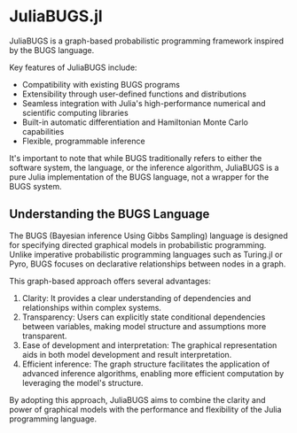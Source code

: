 # JuliaBUGS.jl

JuliaBUGS is a graph-based probabilistic programming framework inspired by the BUGS language.

Key features of JuliaBUGS include:

- Compatibility with existing BUGS programs
- Extensibility through user-defined functions and distributions
- Seamless integration with Julia's high-performance numerical and scientific computing libraries
- Built-in automatic differentiation and Hamiltonian Monte Carlo capabilities
- Flexible, programmable inference

It's important to note that while BUGS traditionally refers to either the software system, the language, or the inference algorithm, JuliaBUGS is a pure Julia implementation of the BUGS language, not a wrapper for the BUGS system.

## Understanding the BUGS Language

The BUGS (Bayesian inference Using Gibbs Sampling) language is designed for specifying directed graphical models in probabilistic programming. Unlike imperative probabilistic programming languages such as Turing.jl or Pyro, BUGS focuses on declarative relationships between nodes in a graph.

This graph-based approach offers several advantages:

1. Clarity: It provides a clear understanding of dependencies and relationships within complex systems.
2. Transparency: Users can explicitly state conditional dependencies between variables, making model structure and assumptions more transparent.
3. Ease of development and interpretation: The graphical representation aids in both model development and result interpretation.
4. Efficient inference: The graph structure facilitates the application of advanced inference algorithms, enabling more efficient computation by leveraging the model's structure.

By adopting this approach, JuliaBUGS aims to combine the clarity and power of graphical models with the performance and flexibility of the Julia programming language.
